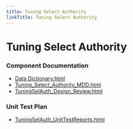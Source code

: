 ```yaml
---
title: Tuning Select Authority
linkTitle: Tuning Select Authority
---
```


# Tuning Select Authority
### Component Documentation

- [Data Dictionary.html](doc/Data%20Dictionary.html)
- [Tuning_Select_Authority_MDD.html](doc/Tuning_Select_Authority_MDD.html)
- [TuningSelAuth_Design_Review.html](doc/TuningSelAuth_Design_Review.html)

### Unit Test Plan

- [TuningSelAuth_UnitTestReports.html](utp/Tessy/report/TuningSelAuth_UnitTestReports.html)

